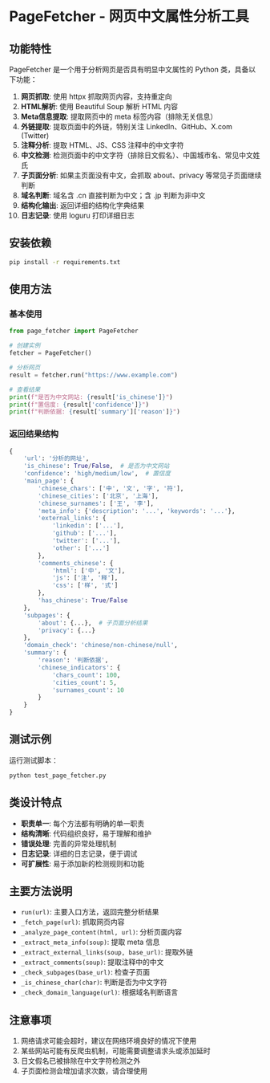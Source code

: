 # PageFetcher - 网页中文属性分析工具

## 功能特性

PageFetcher 是一个用于分析网页是否具有明显中文属性的 Python 类，具备以下功能：

1. **网页抓取**: 使用 httpx 抓取网页内容，支持重定向
2. **HTML解析**: 使用 Beautiful Soup 解析 HTML 内容
3. **Meta信息提取**: 提取网页中的 meta 标签内容（排除无关信息）
4. **外链提取**: 提取页面中的外链，特别关注 LinkedIn、GitHub、X.com (Twitter)
5. **注释分析**: 提取 HTML、JS、CSS 注释中的中文字符
6. **中文检测**: 检测页面中的中文字符（排除日文假名）、中国城市名、常见中文姓氏
7. **子页面分析**: 如果主页面没有中文，会抓取 about、privacy 等常见子页面继续判断
8. **域名判断**: 域名含 .cn 直接判断为中文；含 .jp 判断为非中文
9. **结构化输出**: 返回详细的结构化字典结果
10. **日志记录**: 使用 loguru 打印详细日志

## 安装依赖

```bash
pip install -r requirements.txt
```

## 使用方法

### 基本使用

```python
from page_fetcher import PageFetcher

# 创建实例
fetcher = PageFetcher()

# 分析网页
result = fetcher.run("https://www.example.com")

# 查看结果
print(f"是否为中文网站: {result['is_chinese']}")
print(f"置信度: {result['confidence']}")
print(f"判断依据: {result['summary']['reason']}")
```

### 返回结果结构

```python
{
    'url': '分析的网址',
    'is_chinese': True/False,  # 是否为中文网站
    'confidence': 'high/medium/low',  # 置信度
    'main_page': {
        'chinese_chars': ['中', '文', '字', '符'],
        'chinese_cities': ['北京', '上海'],
        'chinese_surnames': ['王', '李'],
        'meta_info': {'description': '...', 'keywords': '...'},
        'external_links': {
            'linkedin': ['...'],
            'github': ['...'],
            'twitter': ['...'],
            'other': ['...']
        },
        'comments_chinese': {
            'html': ['中', '文'],
            'js': ['注', '释'],
            'css': ['样', '式']
        },
        'has_chinese': True/False
    },
    'subpages': {
        'about': {...},  # 子页面分析结果
        'privacy': {...}
    },
    'domain_check': 'chinese/non-chinese/null',
    'summary': {
        'reason': '判断依据',
        'chinese_indicators': {
            'chars_count': 100,
            'cities_count': 5,
            'surnames_count': 10
        }
    }
}
```

## 测试示例

运行测试脚本：

```bash
python test_page_fetcher.py
```

## 类设计特点

- **职责单一**: 每个方法都有明确的单一职责
- **结构清晰**: 代码组织良好，易于理解和维护
- **错误处理**: 完善的异常处理机制
- **日志记录**: 详细的日志记录，便于调试
- **可扩展性**: 易于添加新的检测规则和功能

## 主要方法说明

- `run(url)`: 主要入口方法，返回完整分析结果
- `_fetch_page(url)`: 抓取网页内容
- `_analyze_page_content(html, url)`: 分析页面内容
- `_extract_meta_info(soup)`: 提取 meta 信息
- `_extract_external_links(soup, base_url)`: 提取外链
- `_extract_comments(soup)`: 提取注释中的中文
- `_check_subpages(base_url)`: 检查子页面
- `_is_chinese_char(char)`: 判断是否为中文字符
- `_check_domain_language(url)`: 根据域名判断语言

## 注意事项

1. 网络请求可能会超时，建议在网络环境良好的情况下使用
2. 某些网站可能有反爬虫机制，可能需要调整请求头或添加延时
3. 日文假名已被排除在中文字符检测之外
4. 子页面检测会增加请求次数，请合理使用
